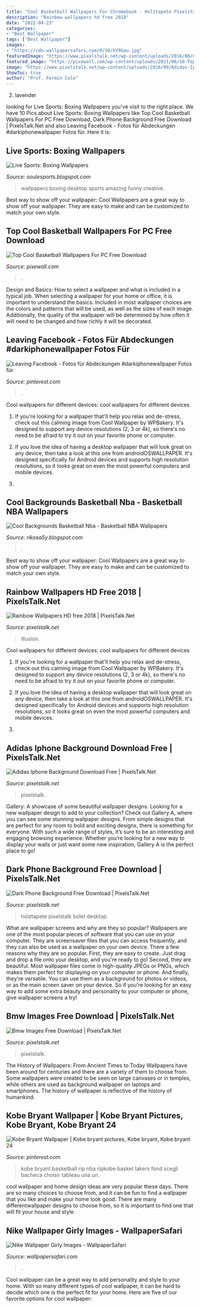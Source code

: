 ```yaml
---
title: "Cool Basketball Wallpapers For Chromebook - Holztapete Pixelstalk Bolet Desktop"
description: "Rainbow wallpapers hd free 2018"
date: "2022-04-23"
categories:
- "Best Wallpaper"
tags: ["Best Wallpaper"]
images:
- "https://cdn.wallpapersafari.com/0/50/kV9Gau.jpg"
featuredImage: "https://www.pixelstalk.net/wp-content/uploads/2016/08/Cool-BMW-Wallpaper-Smoke-Image-Night-Picture.jpg"
featured_image: "https://pixewall.com/wp-content/uploads/2021/06/10-Top-Cool-Basketball-Wallpapers-Hd-FULL-HD-For-PC-300x168.jpg"
image: "https://www.pixelstalk.net/wp-content/uploads/2016/09/Adidas-Iphone-HD-Background.jpg"
ShowToc: true
author: "Prof. Fermin Cole"
---
```



2. lavender 

	

		
looking for Live Sports: Boxing Wallpapers you've visit to the right place. We have 10 Pics about Live Sports: Boxing Wallpapers like Top Cool Basketball Wallpapers For PC Free Download, Dark Phone Background Free Download | PixelsTalk.Net and also Leaving Facebook - Fotos für Abdeckungen #darkiphonewallpaper Fotos für. Here it is:
		
    
## Live Sports: Boxing Wallpapers

<img loading=lazy src="http://4.bp.blogspot.com/-97uO7CdxUKA/TmX54Xz8BVI/AAAAAAAAALw/YEV7yIGwDdg/s1600/10.jpg" onerror="this.onerror=null;this.src='https://tse2.mm.bing.net/th?id=OIP.vsmOuHnvl7GctS2Ty92bZwHaD7&amp;pid=15.1';" alt="Live Sports: Boxing Wallpapers">

_Source: soulesports.blogspot.com_

>wallpapers boxing desktop sports amazing funny creative. 

	

Best way to show off your wallpaper:
Cool Wallpapers are a great way to show off your wallpaper. They are easy to make and can be customized to match your own style.

    
## Top Cool Basketball Wallpapers For PC Free Download

<img loading=lazy src="https://pixewall.com/wp-content/uploads/2021/06/10-Top-Cool-Basketball-Wallpapers-Hd-FULL-HD-For-PC-300x168.jpg" onerror="this.onerror=null;this.src='https://tse3.mm.bing.net/th?id=OIP.G1fzc4bGWL-Tv3uS2WKLCQAAAA&amp;pid=15.1';" alt="Top Cool Basketball Wallpapers For PC Free Download">

_Source: pixewall.com_

>. 

	

Design and Basics: How to select a wallpaper and what is included in a typical job.
When selecting a wallpaper for your home or office, it is important to understand the basics. Included in most wallpaper choices are the colors and patterns that will be used, as well as the sizes of each image. Additionally, the quality of the wallpaper will be determined by how often it will need to be changed and how richly it will be decorated.

    
## Leaving Facebook - Fotos Für Abdeckungen #darkiphonewallpaper Fotos Für

<img loading=lazy src="https://i.pinimg.com/736x/a2/57/cf/a257cfca1043b90eff6b75b22d94b6b3.jpg" onerror="this.onerror=null;this.src='https://tse3.mm.bing.net/th?id=OIP.vTCgei1ZULowEFOa91e_KAHaNL&amp;pid=15.1';" alt="Leaving Facebook - Fotos für Abdeckungen #darkiphonewallpaper Fotos für">

_Source: pinterest.com_

>. 

	

Cool wallpapers for different devices:
cool wallpapers for different devices 

1. If you're looking for a wallpaper that'll help you relax and de-stress, check out this calming image from Cool Wallpaper by WPBakery. It's designed to support any device resolutions (2, 3 or 4k), so there's no need to be afraid to try it out on your favorite phone or computer.

2. If you love the idea of having a desktop wallpaper that will look great on any device, then take a look at this one from androidOSWALLPAPER. It's designed specifically for Android devices and supports high resolution resolutions, so it looks great on even the most powerful computers and mobile devices.

3.

    
## Cool Backgrounds Basketball Nba - Basketball NBA Wallpapers

<img loading=lazy src="https://lh6.googleusercontent.com/proxy/DUVBH1lur4m2Otp0Skf1Yz11lDvHhSfju9_wii07s_6qYZ3KRB2Ry-fuUUcF0ldCTQTmoQqziGHXgE0yWDXtcQJNr6xshKop6dN-O8myjrvyDePpXtVEJx8IjyVKf7FKt2CvmskdHZQ=w1200-h630-p-k-no-nu" onerror="this.onerror=null;this.src='https://tse4.mm.bing.net/th?id=OIP.BW27664MG20Wxq-nXK3r5QHaD4&amp;pid=15.1';" alt="Cool Backgrounds Basketball Nba - Basketball NBA Wallpapers">

_Source: rikosa5y.blogspot.com_

>. 

	

Best way to show off your wallpaper:
Cool Wallpapers are a great way to show off your wallpaper. They are easy to make and can be customized to match your own style.

    
## Rainbow Wallpapers HD Free 2018 | PixelsTalk.Net

<img loading=lazy src="https://www.pixelstalk.net/wp-content/uploads/images1/Images-rainbow-free.jpg" onerror="this.onerror=null;this.src='https://tse4.mm.bing.net/th?id=OIP.isrxncUO1Dp54pYkkmZB2gHaEo&amp;pid=15.1';" alt="Rainbow Wallpapers HD free 2018 | PixelsTalk.Net">

_Source: pixelstalk.net_

>illusion. 

	

Cool wallpapers for different devices:
cool wallpapers for different devices 

1. If you're looking for a wallpaper that'll help you relax and de-stress, check out this calming image from Cool Wallpaper by WPBakery. It's designed to support any device resolutions (2, 3 or 4k), so there's no need to be afraid to try it out on your favorite phone or computer.

2. If you love the idea of having a desktop wallpaper that will look great on any device, then take a look at this one from androidOSWALLPAPER. It's designed specifically for Android devices and supports high resolution resolutions, so it looks great on even the most powerful computers and mobile devices.

3.

    
## Adidas Iphone Background Download Free | PixelsTalk.Net

<img loading=lazy src="https://www.pixelstalk.net/wp-content/uploads/2016/09/Adidas-Iphone-HD-Background.jpg" onerror="this.onerror=null;this.src='https://tse1.mm.bing.net/th?id=OIP.QeRvjHNQHDLsb8yzm6SZzQHaNK&amp;pid=15.1';" alt="Adidas Iphone Background Download Free | PixelsTalk.Net">

_Source: pixelstalk.net_

>pixelstalk. 

	

Gallery: A showcase of some beautiful wallpaper designs.
Looking for a new wallpaper design to add to your collection? Check out Gallery A, where you can see some stunning wallpaper designs. From simple designs that are perfect for any room to bold and exciting designs, there is something for everyone. With such a wide range of styles, it’s sure to be an interesting and engaging browsing experience. Whether you’re looking for a new way to display your walls or just want some new inspiration, Gallery A is the perfect place to go!





	
	
    
## Dark Phone Background Free Download | PixelsTalk.Net

<img loading=lazy src="https://www.pixelstalk.net/wp-content/uploads/2016/11/Dark-Phone-Background-HD.jpg" onerror="this.onerror=null;this.src='https://tse4.mm.bing.net/th?id=OIP.2rqq5Bj9izHO3q6hFpErJgHaNK&amp;pid=15.1';" alt="Dark Phone Background Free Download | PixelsTalk.Net">

_Source: pixelstalk.net_

>holztapete pixelstalk bolet desktop. 

	

What are wallpaper screens and why are they so popular?
Wallpapers are one of the most popular pieces of software that you can use on your computer. They are screensaver files that you can access frequently, and they can also be used as a wallpaper on your own device. There a few reasons why they are so popular. First, they are easy to create. Just drag and drop a file onto your desktop, and you're ready to go! Second, they are beautiful. Most wallpaper files come in high-quality JPEGs or PNGs, which makes them perfect for displaying on your computer or phone. And finally, they're versatile. You can use them as a background for photos or videos, or as the main screen saver on your device. So if you're looking for an easy way to add some extra beauty and personality to your computer or phone, give wallpaper screens a try!

    
## Bmw Images Free Download | PixelsTalk.Net

<img loading=lazy src="https://www.pixelstalk.net/wp-content/uploads/2016/08/Cool-BMW-Wallpaper-Smoke-Image-Night-Picture.jpg" onerror="this.onerror=null;this.src='https://tse3.mm.bing.net/th?id=OIP.eIlXg-noHFT5cKT9kJ3rHwHaEK&amp;pid=15.1';" alt="Bmw Images Free Download | PixelsTalk.Net">

_Source: pixelstalk.net_

>pixelstalk. 

	

The History of Wallpapers: From Ancient Times to Today
Wallpapers have been around for centuries and there are a variety of them to choose from. Some wallpapers were created to be seen on large canvases or in temples, while others are used as background wallpaper on laptops and smartphones. The history of wallpaper is reflective of the history of humankind.

    
## Kobe Bryant Wallpaper | Kobe Bryant Pictures, Kobe Bryant, Kobe Bryant 24

<img loading=lazy src="https://i.pinimg.com/736x/99/38/44/99384416baa460968432ae60e65b802f.jpg" onerror="this.onerror=null;this.src='https://tse1.mm.bing.net/th?id=OIP.Il30Fg6MUNz3AVsAJVWSqAHaNK&amp;pid=15.1';" alt="Kobe Bryant Wallpaper | Kobe bryant pictures, Kobe bryant, Kobe bryant 24">

_Source: pinterest.com_

>kobe bryant basketball rip nba ripkobe basket lakers fond scegli bacheca choisir tableau una un. 

	

cool wallpaper and home design ideas are very popular these days. There are so many choices to choose from, and it can be fun to find a wallpaper that you like and make your home look good. There are many differentwallpaper designs to choose from, so it is important to find one that will fit your house and style.

    
## Nike Wallpaper Girly Images - WallpaperSafari

<img loading=lazy src="https://cdn.wallpapersafari.com/0/50/kV9Gau.jpg" onerror="this.onerror=null;this.src='https://tse3.mm.bing.net/th?id=OIP.IZGallWsiwy2V8xgxFToZQHaJ3&amp;pid=15.1';" alt="Nike Wallpaper Girly Images - WallpaperSafari">

_Source: wallpapersafari.com_

>. 

	

Cool wallpaper can be a great way to add personality and style to your home. With so many different types of cool wallpaper, it can be hard to decide which one is the perfect fit for your home. Here are five of our favorite options for cool wallpaper: 

